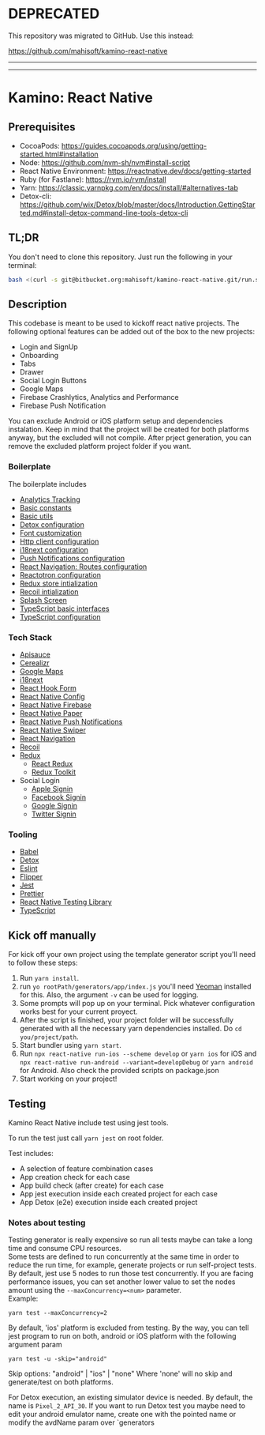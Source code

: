 # DEPRECATED

This repository was migrated to GitHub. Use this instead:

https://github.com/mahisoft/kamino-react-native

---

---

# Kamino: React Native

## Prerequisites

- CocoaPods: https://guides.cocoapods.org/using/getting-started.html#installation
- Node: https://github.com/nvm-sh/nvm#install-script
- React Native Environment: https://reactnative.dev/docs/getting-started
- Ruby (for Fastlane): https://rvm.io/rvm/install
- Yarn: https://classic.yarnpkg.com/en/docs/install/#alternatives-tab
- Detox-cli: https://github.com/wix/Detox/blob/master/docs/Introduction.GettingStarted.md#install-detox-command-line-tools-detox-cli

## TL;DR

You don't need to clone this repository. Just run the following in your terminal:

```bash
bash <(curl -s git@bitbucket.org:mahisoft/kamino-react-native.git/run.sh)
```

## Description

This codebase is meant to be used to kickoff react native projects.
The following optional features can be added out of the box to the new projects:

- Login and SignUp
- Onboarding
- Tabs
- Drawer
- Social Login Buttons
- Google Maps
- Firebase Crashlytics, Analytics and Performance
- Firebase Push Notification

You can exclude Android or iOS platform setup and dependencies instalation. Keep in mind that the project will be created for both platforms anyway, but the excluded will not compile. After prject generation, you can remove the excluded platform project folder if you want.

### Boilerplate

The boilerplate includes

- [Analytics Tracking](/generators/app/templates/src/redux/middlewares/analyticsMiddleware.js)
- [Basic constants](/generators/app/templates/src/constants)
- [Basic utils](/generators/app/templates/src/utils)
- [Detox configuration](generators/app/templates/.detoxrc.ejs)
- [Font customization](/generators/app/templates/src/config/fonts.js)
- [Http client configuration](/generators/app/templates/src/config/api.js)
- [i18next configuration](/generators/app/templates/src/config/i18n.js)
- [Push Notifications configuration](/generators/app/templates/src/config/pushNotifications.js)
- [React Navigation: Routes configuration](generators/app/templates/src/app/navigation/navigator.ejs)
- [Reactotron configuration](/generators/app/templates/src/config/reactotronConfig.ejs)
- [Redux store intialization](/generators/app/templates/src/redux/store.ejs)
- [Recoil intialization](/generators/app/templates/src/recoilState/atoms.ejs)
- [Splash Screen](/generators/app/tasks/appSetup/coreFiles/splashScreenSetup.js)
- [TypeScript basic interfaces](/generators/app/templates/src/interfaces)
- [TypeScript configuration](/generators/app/templates/tsconfig.json)

### Tech Stack

- [Apisauce](https://github.com/skellock/apisauce)
- [Cerealizr](https://github.com/damfinkel/cerealizr)
- [Google Maps](https://github.com/react-native-maps/react-native-maps)
- [i18next](https://www.i18next.com/)
- [React Hook Form](https://react-hook-form.com/)
- [React Native Config](https://github.com/luggit/react-native-config)
- [React Native Firebase](https://invertase.io/oss/react-native-firebase)
- [React Native Paper](https://callstack.github.io/react-native-paper/getting-started.html)
- [React Native Push Notifications](https://github.com/zo0r/react-native-push-notification)
- [React Native Swiper](https://github.com/leecade/react-native-swiper)
- [React Navigation](https://reactnavigation.org/)
- [Recoil](https://recoiljs.org/)
- [Redux](http://redux.js.org/)
  - [React Redux](https://react-redux.js.org/)
  - [Redux Toolkit](https://redux-toolkit.js.org/)
- Social Login
  - [Apple Signin](https://github.com/invertase/react-native-apple-authentication)
  - [Facebook Signin](https://github.com/facebook/react-native-fbsdk)
  - [Google Signin](https://github.com/react-native-google-signin/google-signin)
  - [Twitter Signin](https://www.npmjs.com/package/react-native-login-twitter)

### Tooling

- [Babel](https://babeljs.io/)
- [Detox](https://github.com/wix/Detox)
- [Eslint](http://eslint.org/)
- [Flipper](https://fbflipper.com/)
- [Jest](https://jestjs.io/)
- [Prettier](https://github.com/prettier/prettier)
- [React Native Testing Library](https://github.com/callstack/react-native-testing-library)
- [TypeScript](https://www.typescriptlang.org/)

## Kick off manually

For kick off your own project using the template generator script you'll need to follow these steps:

1. Run `yarn install`.
2. run `yo rootPath/generators/app/index.js` you'll need [Yeoman](https://yeoman.io/learning/index.html) installed for this. Also, the argument `-v` can be used for logging.
3. Some prompts will pop up on your terminal. Pick whatever configuration works best for your current proyect.
4. After the script is finished, your project folder will be successfully generated with all the necessary yarn dependencies installed. Do `cd you/project/path`.
5. Start bundler using `yarn start`.
6. Run `npx react-native run-ios --scheme develop` or `yarn ios` for iOS and `npx react-native run-android --variant=developDebug` or `yarn android` for Android. Also check the provided scripts on package.json
7. Start working on your project!

## Testing

Kamino React Native include test using jest tools.

To run the test just call `yarn jest` on root folder.

Test includes:

- A selection of feature combination cases
- App creation check for each case
- App build check (after create) for each case
- App jest execution inside each created project for each case
- App Detox (e2e) execution inside each created project

### Notes about testing

Testing generator is really expensive so run all tests maybe can take a long time and consume CPU resources.  
Some tests are defined to run concurrently at the same time in order to reduce the run time, for example, generate projects or run self-project tests. By default, jest use 5 nodes to run those test concurrently. If you are facing performance issues, you can set another lower value to set the nodes amount using the `--maxConcurrency=<num>` parameter.  
Example:

```
yarn test --maxConcurrency=2
```

By default, 'ios' platform is excluded from testing. By the way, you can tell jest program to run on both, android or iOS platform with the following argument param

```
yarn test -u -skip="android"
```

Skip options: "android" | "ios" | "none"
Where 'none' will no skip and generate/test on both platforms.

For Detox execution, an existing simulator device is needed. By default, the name is `Pixel_2_API_30`. If you want to run Detox test you maybe need to edit your android emulator name, create one with the pointed name or modify the avdName param over `generators
